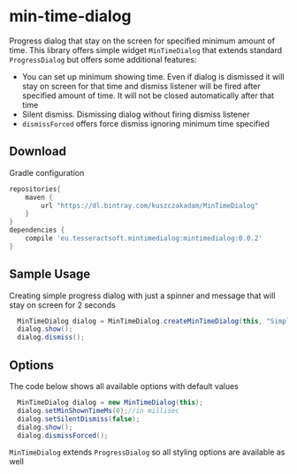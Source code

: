 # min-time-dialog
Progress dialog that stay on the screen for specified minimum amount of time.
This library offers simple widget `MinTimeDialog` that extends standard `ProgressDialog` but offers some additional features:
* You can set up minimum showing time. Even if dialog is dismissed it will stay on screen for that time and dismiss listener will be fired after specified amount of time. It will not be closed automatically after that time
* Silent dismiss. Dismissing dialog without firing dismiss listener
* `dismissForced` offers force dismiss ignoring minimum time specified

Download
---------
Gradle configuration
```groovy
repositories{
    maven {
        url "https://dl.bintray.com/kuszczakadam/MinTimeDialog"
    }
}
dependencies {
    compile 'eu.tesseractsoft.mintimedialog:mintimedialog:0.0.2'
}
```
Sample Usage
---------

Creating simple progress dialog with just a spinner and message that will stay on screen for 2 seconds
```java
  MinTimeDialog dialog = MinTimeDialog.createMinTimeDialog(this, "Simple processing", 2000);
  dialog.show();
  dialog.dismiss();
```

Options
---------
The code below shows all available options with default values
```java
  MinTimeDialog dialog = new MinTimeDialog(this);
  dialog.setMinShownTimeMs(0);//in millisec
  dialog.setSilentDismiss(false);
  dialog.show();
  dialog.dismissForced();
```

`MinTimeDialog` extends `ProgressDialog` so all styling options are available as well
